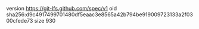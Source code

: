 version https://git-lfs.github.com/spec/v1
oid sha256:d9c4917499701480df5eaac3e8565a42b794be919009723133a2f0300cfede73
size 930
